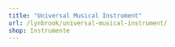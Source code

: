 ```yaml
---
title: "Universal Musical Instrument"
url: /lynbrook/universal-musical-instrument/
shop: Instrumente
---
```

